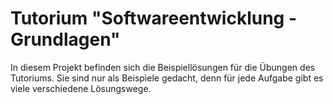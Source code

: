 # Tutorium "Softwareentwicklung - Grundlagen"
In diesem Projekt befinden sich die Beispiellösungen für die Übungen des Tutoriums. Sie sind nur als Beispiele gedacht, denn für jede Aufgabe gibt es viele verschiedene Lösungswege.
